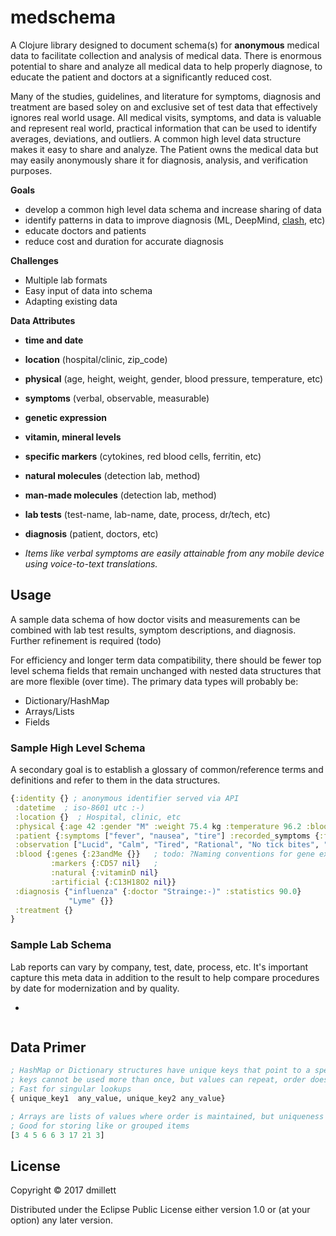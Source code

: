# medschema

A Clojure library designed to document schema(s) for **anonymous** medical data to facilitate collection
and analysis of medical data. There is enormous potential to share and analyze all medical data to help
properly diagnose, to educate the patient and doctors at a significantly reduced cost.

Many of the studies, guidelines, and literature for symptoms, diagnosis and treatment are based soley on
and exclusive set of test data that effectively ignores real world usage. All medical visits, symptoms, and data is valuable and represent real world, practical information that
can be used to identify averages, deviations, and outliers. A common high level data structure makes it easy to share
and analyze. The Patient owns the medical data but may easily anonymously share it for diagnosis, analysis, and 
verification purposes.

**Goals**
* develop a common high level data schema and increase sharing of data
* identify patterns in data to improve diagnosis (ML, DeepMind, [clash](https://github.com/dmillett/clash), etc)
* educate doctors and patients
* reduce cost and duration for accurate diagnosis

**Challenges**

* Multiple lab formats
* Easy input of data into schema
* Adapting existing data

**Data Attributes**

* **time and date**
* **location** (hospital/clinic, zip_code)
* **physical** (age, height, weight, gender, blood pressure, temperature, etc) 
* **symptoms** (verbal, observable, measurable)
* **genetic expression**
* **vitamin, mineral levels**
* **specific markers** (cytokines, red blood cells, ferritin, etc)
* **natural molecules** (detection lab, method)
* **man-made molecules**  (detection lab, method)
* **lab tests** (test-name, lab-name, date, process, dr/tech, etc)
* **diagnosis** (patient, doctors, etc)

* *Items like verbal symptoms are easily attainable from any mobile device using voice-to-text translations.*

## Usage

A sample data schema of how doctor visits and measurements can be combined with lab test results, symptom
descriptions, and diagnosis. Further refinement is required (todo)

For efficiency and longer term data compatibility, there should be fewer top level schema fields that remain unchanged
with nested data structures that are more flexible (over time). The primary data types will probably be:

* Dictionary/HashMap
* Arrays/Lists
* Fields

### Sample High Level Schema

A secondary goal is to establish a glossary of common/reference terms and definitions and refer to them in the 
data structures. 

```clojure
{:identity {} ; anonymous identifier served via API
 :datetime  ; iso-8601 utc :-)
 :location {}  ; Hospital, clinic, etc
 :physical {:age 42 :gender "M" :weight 75.4 kg :temperature 96.2 :blood_pressure [110 72]}
 :patient {:symptoms ["fever", "nausea", "tire"] :recorded_symptoms {:free_app  :alexa nil, :siri nil,}}
 :observation ["Lucid", "Calm", "Tired", "Rational", "No tick bites", "Upstate New York Autumn Camping Vacation"]
 :blood {:genes {:23andMe {}}   ; todo: ?Naming conventions for gene expression by lab?
         :markers {:CD57 nil}   ;
         :natural {:vitaminD nil} 
         :artificial {:C13H18O2 nil}}
 :diagnosis {"influenza" {:doctor "Strainge:-)" :statistics 90.0} 
             "Lyme" {}}
 :treatment {}            
}
```

### Sample Lab Schema

Lab reports can vary by company, test, date, process, etc. It's important capture this meta data in addition to the
result to help compare procedures by date for modernization and by quality.

* 

```clojure

```

<a name="data_primer"></a>
## Data Primer

```clojure
; HashMap or Dictionary structures have unique keys that point to a specific value
; keys cannot be used more than once, but values can repeat, order does not matter
; Fast for singular lookups
{ unique_key1  any_value, unique_key2 any_value}   

; Arrays are lists of values where order is maintained, but uniqueness does not matter
; Good for storing like or grouped items
[3 4 5 6 6 3 17 21 3]
```

<a name="License"></a>

## License

Copyright © 2017 dmillett

Distributed under the Eclipse Public License either version 1.0 or (at
your option) any later version.
